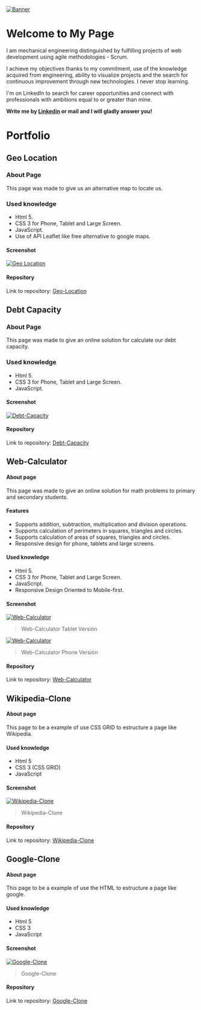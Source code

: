 [![Banner](https://i.imgur.com/CCNrRsj.png "Banner")](https://i.imgur.com/CCNrRsj.png "Banner")

# Welcome to My Page

I am mechanical engineering distinguished by fulfilling projects of web development using agile methodologies - Scrum.

I achieve my objectives thanks to my commitment, use of the knowledge acquired from engineering, ability to visualize projects and the search for continuous improvement through new technologies. I never stop learning.

I'm on LinkedIn to search for career opportunities and connect with professionals with ambitions equal to or greater than mine.

__Write me by <a href="https://www.linkedin.com/in/giancarlonigrinis/">Linkedin</a> or mail and I will gladly answer you!__

# Portfolio

## Geo Location

### About Page
This page was made to give us an alternative map to locate us.

### Used knowledge
- Html 5.
- CSS 3 for Phone, Tablet and Large Screen.
- JavaScript.
- Use of API Leaflet like free alternative to google maps.

#### Screenshot
[![Geo Location](https://i.imgur.com/MPDJCBY.png "Geo Location")](https://i.imgur.com/MPDJCBY.png "Geo Location")

#### Repository
Link to repository: <a href="https://github.com/gnigrinis/Geo-Location"> Geo-Location</a>

## Debt Capacity 

### About Page
This page was made to give an online solution for calculate our debt capacity.

### Used knowledge
- Html 5.
- CSS 3 for Phone, Tablet and Large Screen.
- JavaScript.

#### Screenshot
[![Debt-Capacity](https://i.imgur.com/h2V5NB7.png "Debt-Capacity")](https://i.imgur.com/h2V5NB7.png "Debt-Capacity")

#### Repository
Link to repository: <a href="https://github.com/gnigrinis/Debt-Capacity"> Debt-Capacity</a>

## Web-Calculator

#### About page
This page was made to give an online solution for math problems to primary and secondary students.

#### Features
- Supports addition, subtraction, multiplication and division operations.
- Supports calculation of perimeters in squares, triangles and circles.
- Supports calculation of areas of squares, triangles and circles.
- Responsive design for phone, tablets and large screens.

#### Used knowledge
- Html 5.
- CSS 3 for Phone, Tablet and Large Screen.
- JavaScript.
- Responsive Design Oriented to Mobile-first.

#### Screenshot
[![Web-Calculator](https://i.imgur.com/znjo2ml.png "Web-Calculator")](https://i.imgur.com/znjo2ml.png "Web-Calculator")
>Web-Calculator Tablet Versión

[![Web-Calculator](https://i.imgur.com/9RVUnTY.png "Web-Calculator")](https://i.imgur.com/9RVUnTY.png "Web-Calculator")
>Web-Calculator Phone Versión

#### Repository
Link to repository: <a href="https://github.com/gnigrinis/Web-Calculator"> Web-Calculator</a>

## Wikipedia-Clone

#### About page
This page to be a example of use CSS GRID to estructure a page like Wikipedia.

#### Used knowledge
- Html 5
- CSS 3 (CSS GRID)
- JavaScript

#### Screenshot
[![Wikipedia-Clone](https://i.imgur.com/wObKnSt.png "Wikipedia-Clone")](https://i.imgur.com/wObKnSt.png "Wikipedia-Clone")
>Wikipedia-Clone

#### Repository
Link to repository: <a href="https://github.com/gnigrinis/Wikipedia-Clone"> Wikipedia-Clone</a>

## Google-Clone

#### About page
This page to be a example of use the HTML to estructure a page like google.

#### Used knowledge
- Html 5
- CSS 3
- JavaScript

#### Screenshot
[![Google-Clone](https://i.imgur.com/CodgAPD.png "Google-Clone")](https://i.imgur.com/CodgAPD.png "Google-Clone")
>Google-Clone

#### Repository
Link to repository: <a href="https://github.com/gnigrinis/Google-Clone"> Google-Clone</a>



